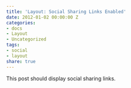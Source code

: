 ```yaml
---
title: 'Layout: Social Sharing Links Enabled'
date: 2012-01-02 00:00:00 Z
categories:
- docs
- Layout
- Uncategorized
tags:
- social
- layout
share: true
---
```


This post should display social sharing links.